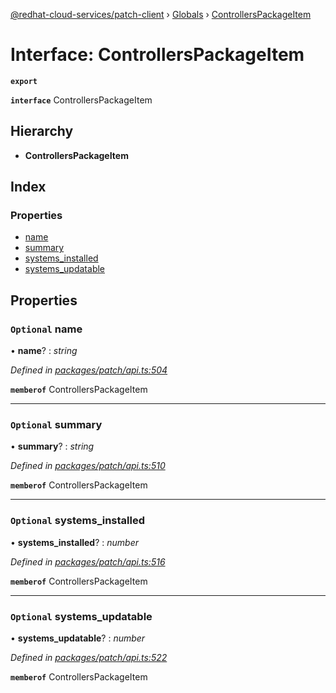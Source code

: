 [@redhat-cloud-services/patch-client](../README.md) › [Globals](../globals.md) › [ControllersPackageItem](controllerspackageitem.md)

# Interface: ControllersPackageItem

**`export`** 

**`interface`** ControllersPackageItem

## Hierarchy

* **ControllersPackageItem**

## Index

### Properties

* [name](controllerspackageitem.md#optional-name)
* [summary](controllerspackageitem.md#optional-summary)
* [systems_installed](controllerspackageitem.md#optional-systems_installed)
* [systems_updatable](controllerspackageitem.md#optional-systems_updatable)

## Properties

### `Optional` name

• **name**? : *string*

*Defined in [packages/patch/api.ts:504](https://github.com/RedHatInsights/javascript-clients/blob/24a5712/packages/patch/api.ts#L504)*

**`memberof`** ControllersPackageItem

___

### `Optional` summary

• **summary**? : *string*

*Defined in [packages/patch/api.ts:510](https://github.com/RedHatInsights/javascript-clients/blob/24a5712/packages/patch/api.ts#L510)*

**`memberof`** ControllersPackageItem

___

### `Optional` systems_installed

• **systems_installed**? : *number*

*Defined in [packages/patch/api.ts:516](https://github.com/RedHatInsights/javascript-clients/blob/24a5712/packages/patch/api.ts#L516)*

**`memberof`** ControllersPackageItem

___

### `Optional` systems_updatable

• **systems_updatable**? : *number*

*Defined in [packages/patch/api.ts:522](https://github.com/RedHatInsights/javascript-clients/blob/24a5712/packages/patch/api.ts#L522)*

**`memberof`** ControllersPackageItem
